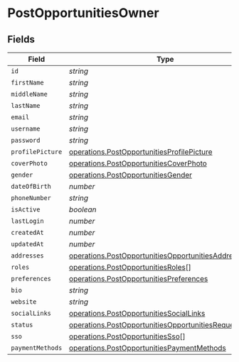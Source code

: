 # PostOpportunitiesOwner


## Fields

| Field                                                                                                                            | Type                                                                                                                             | Required                                                                                                                         | Description                                                                                                                      |
| -------------------------------------------------------------------------------------------------------------------------------- | -------------------------------------------------------------------------------------------------------------------------------- | -------------------------------------------------------------------------------------------------------------------------------- | -------------------------------------------------------------------------------------------------------------------------------- |
| `id`                                                                                                                             | *string*                                                                                                                         | :heavy_minus_sign:                                                                                                               | N/A                                                                                                                              |
| `firstName`                                                                                                                      | *string*                                                                                                                         | :heavy_minus_sign:                                                                                                               | N/A                                                                                                                              |
| `middleName`                                                                                                                     | *string*                                                                                                                         | :heavy_minus_sign:                                                                                                               | N/A                                                                                                                              |
| `lastName`                                                                                                                       | *string*                                                                                                                         | :heavy_minus_sign:                                                                                                               | N/A                                                                                                                              |
| `email`                                                                                                                          | *string*                                                                                                                         | :heavy_minus_sign:                                                                                                               | N/A                                                                                                                              |
| `username`                                                                                                                       | *string*                                                                                                                         | :heavy_minus_sign:                                                                                                               | N/A                                                                                                                              |
| `password`                                                                                                                       | *string*                                                                                                                         | :heavy_minus_sign:                                                                                                               | N/A                                                                                                                              |
| `profilePicture`                                                                                                                 | [operations.PostOpportunitiesProfilePicture](../../models/operations/postopportunitiesprofilepicture.md)                         | :heavy_minus_sign:                                                                                                               | N/A                                                                                                                              |
| `coverPhoto`                                                                                                                     | [operations.PostOpportunitiesCoverPhoto](../../models/operations/postopportunitiescoverphoto.md)                                 | :heavy_minus_sign:                                                                                                               | N/A                                                                                                                              |
| `gender`                                                                                                                         | [operations.PostOpportunitiesGender](../../models/operations/postopportunitiesgender.md)                                         | :heavy_minus_sign:                                                                                                               | N/A                                                                                                                              |
| `dateOfBirth`                                                                                                                    | *number*                                                                                                                         | :heavy_minus_sign:                                                                                                               | N/A                                                                                                                              |
| `phoneNumber`                                                                                                                    | *string*                                                                                                                         | :heavy_minus_sign:                                                                                                               | N/A                                                                                                                              |
| `isActive`                                                                                                                       | *boolean*                                                                                                                        | :heavy_minus_sign:                                                                                                               | N/A                                                                                                                              |
| `lastLogin`                                                                                                                      | *number*                                                                                                                         | :heavy_minus_sign:                                                                                                               | N/A                                                                                                                              |
| `createdAt`                                                                                                                      | *number*                                                                                                                         | :heavy_minus_sign:                                                                                                               | N/A                                                                                                                              |
| `updatedAt`                                                                                                                      | *number*                                                                                                                         | :heavy_minus_sign:                                                                                                               | N/A                                                                                                                              |
| `addresses`                                                                                                                      | [operations.PostOpportunitiesOpportunitiesAddresses](../../models/operations/postopportunitiesopportunitiesaddresses.md)[]       | :heavy_minus_sign:                                                                                                               | N/A                                                                                                                              |
| `roles`                                                                                                                          | [operations.PostOpportunitiesRoles](../../models/operations/postopportunitiesroles.md)[]                                         | :heavy_minus_sign:                                                                                                               | N/A                                                                                                                              |
| `preferences`                                                                                                                    | [operations.PostOpportunitiesPreferences](../../models/operations/postopportunitiespreferences.md)                               | :heavy_minus_sign:                                                                                                               | N/A                                                                                                                              |
| `bio`                                                                                                                            | *string*                                                                                                                         | :heavy_minus_sign:                                                                                                               | N/A                                                                                                                              |
| `website`                                                                                                                        | *string*                                                                                                                         | :heavy_minus_sign:                                                                                                               | N/A                                                                                                                              |
| `socialLinks`                                                                                                                    | [operations.PostOpportunitiesSocialLinks](../../models/operations/postopportunitiessociallinks.md)                               | :heavy_minus_sign:                                                                                                               | N/A                                                                                                                              |
| `status`                                                                                                                         | [operations.PostOpportunitiesOpportunitiesRequestStatus](../../models/operations/postopportunitiesopportunitiesrequeststatus.md) | :heavy_minus_sign:                                                                                                               | N/A                                                                                                                              |
| `sso`                                                                                                                            | [operations.PostOpportunitiesSso](../../models/operations/postopportunitiessso.md)[]                                             | :heavy_minus_sign:                                                                                                               | N/A                                                                                                                              |
| `paymentMethods`                                                                                                                 | [operations.PostOpportunitiesPaymentMethods](../../models/operations/postopportunitiespaymentmethods.md)                         | :heavy_minus_sign:                                                                                                               | N/A                                                                                                                              |